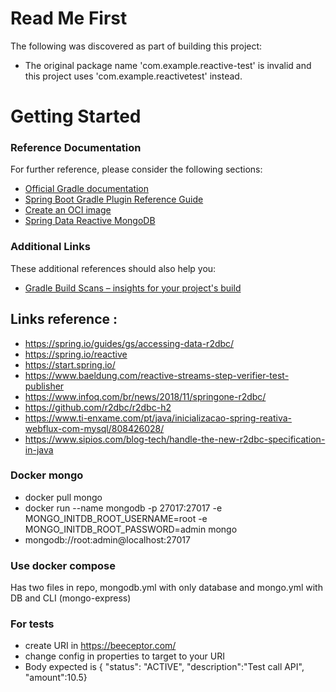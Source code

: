 # Read Me First
The following was discovered as part of building this project:

* The original package name 'com.example.reactive-test' is invalid and this project uses 'com.example.reactivetest' instead.

# Getting Started

### Reference Documentation
For further reference, please consider the following sections:

* [Official Gradle documentation](https://docs.gradle.org)
* [Spring Boot Gradle Plugin Reference Guide](https://docs.spring.io/spring-boot/docs/2.5.6/gradle-plugin/reference/html/)
* [Create an OCI image](https://docs.spring.io/spring-boot/docs/2.5.6/gradle-plugin/reference/html/#build-image)
* [Spring Data Reactive MongoDB](https://docs.spring.io/spring-boot/docs/2.5.6/reference/htmlsingle/#boot-features-mongodb)

### Additional Links
These additional references should also help you:

* [Gradle Build Scans – insights for your project's build](https://scans.gradle.com#gradle)

## Links reference :
* https://spring.io/guides/gs/accessing-data-r2dbc/
* https://spring.io/reactive
* https://start.spring.io/
* https://www.baeldung.com/reactive-streams-step-verifier-test-publisher
* https://www.infoq.com/br/news/2018/11/springone-r2dbc/
* https://github.com/r2dbc/r2dbc-h2
* https://www.ti-enxame.com/pt/java/inicializacao-spring-reativa-webflux-com-mysql/808426028/
* https://www.sipios.com/blog-tech/handle-the-new-r2dbc-specification-in-java 


### Docker mongo 
* docker pull mongo
* docker run --name mongodb -p 27017:27017 -e MONGO_INITDB_ROOT_USERNAME=root -e MONGO_INITDB_ROOT_PASSWORD=admin mongo
* mongodb://root:admin@localhost:27017

### Use docker compose 

 Has two files in repo, mongodb.yml with only database and mongo.yml with DB and CLI (mongo-express)
 
### For tests 
* create URI in https://beeceptor.com/ 
* change config in properties to target to your URI
* Body expected is { "status": "ACTIVE", "description":"Test call API", "amount":10.5}
